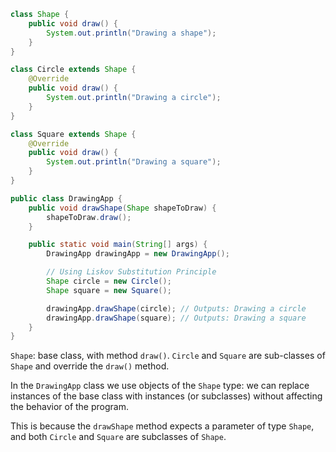 ```java
class Shape {
    public void draw() {
        System.out.println("Drawing a shape");
    }
}

class Circle extends Shape {
    @Override
    public void draw() {
        System.out.println("Drawing a circle");
    }
}

class Square extends Shape {
    @Override
    public void draw() {
        System.out.println("Drawing a square");
    }
}

public class DrawingApp {
    public void drawShape(Shape shapeToDraw) {
        shapeToDraw.draw();
    }

    public static void main(String[] args) {
        DrawingApp drawingApp = new DrawingApp();

        // Using Liskov Substitution Principle
        Shape circle = new Circle();
        Shape square = new Square();

        drawingApp.drawShape(circle); // Outputs: Drawing a circle
        drawingApp.drawShape(square); // Outputs: Drawing a square
    }
}
```

`Shape`: base class, with method `draw()`. `Circle` and `Square` are sub-classes of `Shape` and override the `draw()` method. 

In the `DrawingApp` class we use objects of the `Shape` type: we can replace instances of the base class with instances (or subclasses) without affecting the behavior of the program. 

This is because the `drawShape` method expects a parameter of type `Shape`, and both `Circle` and `Square` are subclasses of `Shape`.

